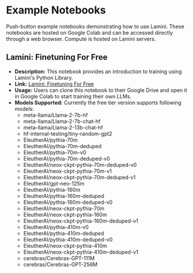 # Example Notebooks

Push-button example notebooks demonstrating how to use Lamini. These notebooks are hosted on Google Colab and can be accessed directly through a web browser. Compute is hosted on Lamini servers.

## Lamini: Finetuning For Free

- **Description:** This notebook provides an introduction to training using Lamini's Python Library.
- **Link:** [Lamini: Finetuning For Free](https://colab.research.google.com/drive/1F7XkfN5_VLlhr5zIG3SdK_sUqo4Wr7bE)
- **Usage:** Users can clone this notebook to their Google Drive and open it in Google Colab to start training their own LLMs.
- **Models Supported:** Currently the free tier version supports following models:
    - meta-llama/Llama-2-7b-hf
    - meta-llama/Llama-2-7b-chat-hf
    - meta-llama/Llama-2-13b-chat-hf 
    - hf-internal-testing/tiny-random-gpt2
    - EleutherAI/pythia-70m 
    - EleutherAI/pythia-70m-deduped 
    - EleutherAI/pythia-70m-v0 
    - EleutherAI/pythia-70m-deduped-v0
    - EleutherAI/neox-ckpt-pythia-70m-deduped-v0
    - EleutherAI/neox-ckpt-pythia-70m-v1
    - EleutherAI/neox-ckpt-pythia-70m-deduped-v1 
    - EleutherAI/gpt-neo-125m
    - EleutherAI/pythia-160m
    - EleutherAI/pythia-160m-deduped
    - EleutherAI/pythia-160m-deduped-v0
    - EleutherAI/neox-ckpt-pythia-70m
    - EleutherAI/neox-ckpt-pythia-160m
    - EleutherAI/neox-ckpt-pythia-160m-deduped-v1
    - EleutherAI/pythia-410m-v0
    - EleutherAI/pythia-410m-deduped
    - EleutherAI/pythia-410m-deduped-v0
    - EleutherAI/neox-ckpt-pythia-410m
    - EleutherAI/neox-ckpt-pythia-410m-deduped-v1
    - cerebras/Cerebras-GPT-111M
    - cerebras/Cerebras-GPT-256M
